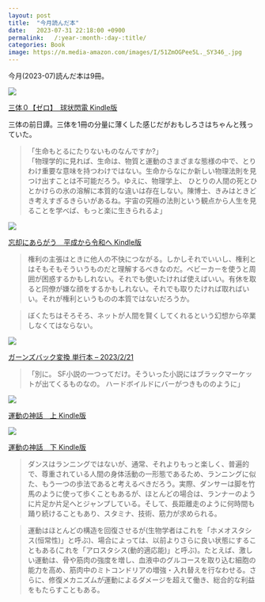 ```yaml
---
layout: post
title:  "今月読んだ本"
date:   2023-07-31 22:18:00 +0900
permalink:   /:year-:month-:day-:title/
categories: Book
image: https://m.media-amazon.com/images/I/51ZmOGPee5L._SY346_.jpg
---
```

今月(2023-07)読んだ本は9冊。  

<p><a href="https://www.amazon.co.jp/dp/B0BQBK7KDG?&linkCode=li2&tag=peipeipe-22&linkId=5f0047f9cc094e12fabf323e37173dbb&language=ja_JP&ref_=as_li_ss_il" target="_blank" rel="nofollow"><img border="0" src="//ws-fe.amazon-adsystem.com/widgets/q?_encoding=UTF8&ASIN=B0BQBK7KDG&Format= _SL250_&ID=AsinImage&MarketPlace=JP&ServiceVersion=20070822&WS=1&tag=peipeipe-22&language=ja_JP" ></a><img src="https://ir-jp.amazon-adsystem.com/e/ir?t=peipeipe-22&language=ja_JP&l=li2&o=9&a=B0BQBK7KDG" width="1" height="1" border="0" alt="" style="border:none !important; margin:0px !important;" /></p> <p><a href="https://www.amazon.co.jp/dp/B0BQBK7KDG?&linkCode=li2&tag=peipeipe-22&linkId=5f0047f9cc094e12fabf323e37173dbb&language=ja_JP&ref_=as_li_ss_il" target="_blank" rel="nofollow">三体０【ゼロ】　球状閃電 Kindle版</a></p>
  
三体の前日譚。三体を1冊の分量に薄くした感じだがおもしろさはちゃんと残っていた。  
> 「生命もとるにたりないものなんですか?」  
「物理学的に見れば、生命は、物質と運動のさまざまな態様の中で、とりわけ重要な意味を持つわけではない。生命からなにか新しい物理法則を見つけ出すことは不可能だろう。ゆえに、物理学上、 ひとりの人間の死とひとかけらの氷の溶解に本質的な違いは存在しない。陳博士、きみはときどき考えすぎるきらいがあるね。宇宙の究極の法則という観点から人生を見ることを学べば、もっと楽に生きられるよ」
  
<p><a href="https://www.amazon.co.jp/dp/B0B8H3MRBM?th=1&psc=1&linkCode=li2&tag=peipeipe-22&linkId=12ae75342586c94a4bc06592eb10c16b&language=ja_JP&ref_=as_li_ss_il" target="_blank" rel="nofollow"><img border="0" src="//ws-fe.amazon-adsystem.com/widgets/q?_encoding=UTF8&ASIN=B0B8H3MRBM&Format= _SL250_&ID=AsinImage&MarketPlace=JP&ServiceVersion=20070822&WS=1&tag=peipeipe-22&language=ja_JP" ></a><img src="https://ir-jp.amazon-adsystem.com/e/ir?t=peipeipe-22&language=ja_JP&l=li2&o=9&a=B0B8H3MRBM" width="1" height="1" border="0" alt="" style="border:none !important; margin:0px !important;" /></p> <p><a href="https://www.amazon.co.jp/dp/B0B8H3MRBM?th=1&psc=1&linkCode=li2&tag=peipeipe-22&linkId=12ae75342586c94a4bc06592eb10c16b&language=ja_JP&ref_=as_li_ss_il" target="_blank" rel="nofollow">忘却にあらがう　平成から令和へ Kindle版</a></p>

> 権利の主張はときに他人の不快につながる。しかしそれでいいし、権利とはそもそもそういうものだと理解するべきなのだ。ベビーカーを使うと周囲が困惑するかもしれない。それでも使いたければ使えばいい。有休を取ると同僚が嫌な顔をするかもしれない。それでも取りたければ取ればいい。それが権利というものの本質ではないだろうか。
  
> ぼくたちはそろそろ、ネットが人間を賢くしてくれるという幻想から卒業しなくてはならない。
  
<p><a href="https://www.amazon.co.jp/%E3%82%AC%E3%83%BC%E3%83%B3%E3%82%BA%E3%83%90%E3%83%83%E3%82%AF%E5%A4%89%E6%8F%9B-%E9%99%B8-%E7%A7%8B%E6%A7%8E/dp/4152102128?_encoding=UTF8&qid=&sr=&linkCode=li2&tag=peipeipe-22&linkId=262d5e980d7664abc6b1b0343e1eb840&language=ja_JP&ref_=as_li_ss_il" target="_blank" rel="nofollow"><img border="0" src="//ws-fe.amazon-adsystem.com/widgets/q?_encoding=UTF8&ASIN=4152102128&Format= _SL250_&ID=AsinImage&MarketPlace=JP&ServiceVersion=20070822&WS=1&tag=peipeipe-22&language=ja_JP" ></a><img src="https://ir-jp.amazon-adsystem.com/e/ir?t=peipeipe-22&language=ja_JP&l=li2&o=9&a=4152102128" width="1" height="1" border="0" alt="" style="border:none !important; margin:0px !important;" /></p> <p><a href="https://www.amazon.co.jp/%E3%82%AC%E3%83%BC%E3%83%B3%E3%82%BA%E3%83%90%E3%83%83%E3%82%AF%E5%A4%89%E6%8F%9B-%E9%99%B8-%E7%A7%8B%E6%A7%8E/dp/4152102128?_encoding=UTF8&qid=&sr=&linkCode=li2&tag=peipeipe-22&linkId=262d5e980d7664abc6b1b0343e1eb840&language=ja_JP&ref_=as_li_ss_il" target="_blank" rel="nofollow">ガーンズバック変換 単行本 – 2023/2/21</a></p>

> 「別に。 SF小説の一つってだけ。そういった小説にはブラックマーケットが出てくるものなの。 ハードボイルドにバーがつきもののように」

<p><a href="https://www.amazon.co.jp/dp/B0BDF9QQX8?th=1&psc=1&linkCode=li2&tag=peipeipe-22&linkId=6dd096411da7ce814cb644423d68b06b&language=ja_JP&ref_=as_li_ss_il" target="_blank" rel="nofollow"><img border="0" src="//ws-fe.amazon-adsystem.com/widgets/q?_encoding=UTF8&ASIN=B0BDF9QQX8&Format= _SL250_&ID=AsinImage&MarketPlace=JP&ServiceVersion=20070822&WS=1&tag=peipeipe-22&language=ja_JP" ></a><img src="https://ir-jp.amazon-adsystem.com/e/ir?t=peipeipe-22&language=ja_JP&l=li2&o=9&a=B0BDF9QQX8" width="1" height="1" border="0" alt="" style="border:none !important; margin:0px !important;" /></p> <p><a href="https://www.amazon.co.jp/dp/B0BDF9QQX8?th=1&psc=1&linkCode=li2&tag=peipeipe-22&linkId=6dd096411da7ce814cb644423d68b06b&language=ja_JP&ref_=as_li_ss_il" target="_blank" rel="nofollow">運動の神話　上 Kindle版</a></p>

<p><a href="https://www.amazon.co.jp/gp/product/B0BDF7S2SL?notRedirectToSDP=1&storeType=ebooks&linkCode=li2&tag=peipeipe-22&linkId=9f0ce0dde12e3f08b8fce04488baa385&language=ja_JP&ref_=as_li_ss_il" target="_blank" rel="nofollow"><img border="0" src="//ws-fe.amazon-adsystem.com/widgets/q?_encoding=UTF8&ASIN=B0BDF7S2SL&Format= _SL250_&ID=AsinImage&MarketPlace=JP&ServiceVersion=20070822&WS=1&tag=peipeipe-22&language=ja_JP" ></a><img src="https://ir-jp.amazon-adsystem.com/e/ir?t=peipeipe-22&language=ja_JP&l=li2&o=9&a=B0BDF7S2SL" width="1" height="1" border="0" alt="" style="border:none !important; margin:0px !important;" /></p> <p><a href="https://www.amazon.co.jp/gp/product/B0BDF7S2SL?notRedirectToSDP=1&storeType=ebooks&linkCode=li2&tag=peipeipe-22&linkId=9f0ce0dde12e3f08b8fce04488baa385&language=ja_JP&ref_=as_li_ss_il" target="_blank" rel="nofollow">運動の神話　下 Kindle版</a></p>

> ダンスはランニングではないが、通常、それよりもっと楽しく、普遍的で、尊重されている人間の身体活動の一形態であるため、ランニングに似た、もう一つの歩法であると考えるべきだろう。実際、ダンサーは脚を竹馬のように使って歩くこともあるが、ほとんどの場合は、ランナーのように片足か片足へとジャンプしている。そして、長距離走のように何時間も踊り続けることもあり、スタミナ、技術、筋力が求められる。
  
> 運動はほとんどの構造を回復させるが(生物学者はこれを「ホメオスタシス(恒常性)」と呼ぶ)、場合によっては、以前よりさらに良い状態にすることもある(これを「アロスタシス(動的適応能)」と呼ぶ)。たとえば、激しい運動は、骨や筋肉の強度を増し、血液中のグルコースを取り込む細胞の能力を高め、筋肉中のミトコンドリアの増強・入れ替えを行なわせる。さらに、修復メカニズムが運動によるダメージを超えて働き、総合的な利益をもたらすこともある。
